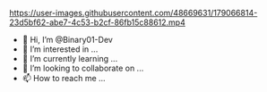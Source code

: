 https://user-images.githubusercontent.com/48669631/179066814-23d5bf62-abe7-4c53-b2cf-86fb15c88612.mp4
- 👋 Hi, I’m @Binary01-Dev
- 👀 I’m interested in ...
- 🌱 I’m currently learning ...
- 💞️ I’m looking to collaborate on ...
- 📫 How to reach me ...

<!---
Binary01-Dev/Binary01-Dev is a ✨ special ✨ repository because its `README.md` (this file) appears on your GitHub profile.
You can click the Preview link to take a look at your changes.
--->
